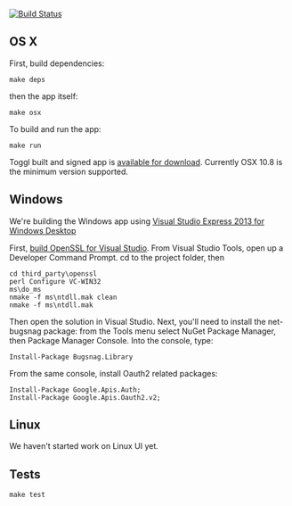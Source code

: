 
[![Build Status](https://travis-ci.org/toggl/toggldesktop.png)](https://travis-ci.org/toggl/toggldesktop)


OS X
---
First, build dependencies:
```
make deps
```
then the app itself:
```
make osx
```

To build and run the app:
```
make run
```

Toggl built and signed app is [available for download](https://www.toggl.com/api/v8/installer?platform=darwin&app=td&channel=stable). Currently OSX 10.8 is the minimum version supported.

Windows
-------
We're building the Windows app using [Visual Studio Express 2013 for Windows Desktop](http://www.microsoft.com/en-us/download/details.aspx?id=40787) 

First, [build OpenSSL for Visual Studio](http://developer.covenanteyes.com/building-openssl-for-visual-studio/). From Visual Studio Tools, open up a Developer Command Prompt. cd to the project folder, then

```
cd third_party\openssl
perl Configure VC-WIN32
ms\do_ms
nmake -f ms\ntdll.mak clean
nmake -f ms\ntdll.mak 
```

Then open the solution in Visual Studio. Next, you'll need to install the net-bugsnag package: from the Tools menu select NuGet Package Manager, then Package Manager Console. Into the console, type:

```
Install-Package Bugsnag.Library
```

From the same console, install Oauth2 related packages:

```
Install-Package Google.Apis.Auth;
Install-Package Google.Apis.Oauth2.v2;
```


Linux
-----
We haven't started work on Linux UI yet. 


Tests
-----
```
make test
```

